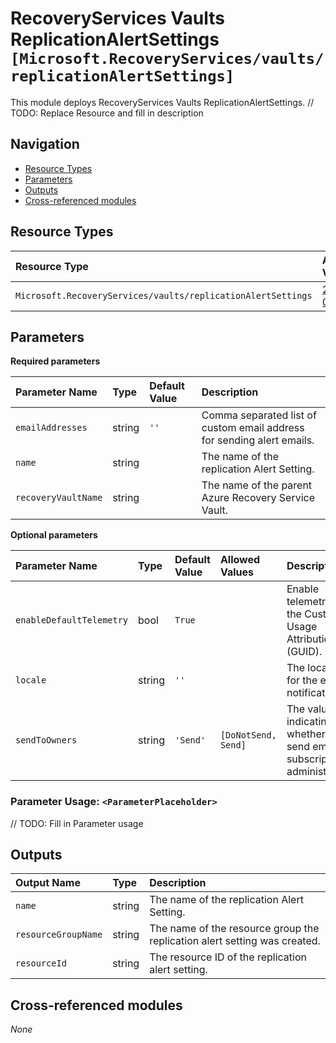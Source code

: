 # RecoveryServices Vaults ReplicationAlertSettings `[Microsoft.RecoveryServices/vaults/replicationAlertSettings]`

This module deploys RecoveryServices Vaults ReplicationAlertSettings.
// TODO: Replace Resource and fill in description

## Navigation

- [Resource Types](#Resource-Types)
- [Parameters](#Parameters)
- [Outputs](#Outputs)
- [Cross-referenced modules](#Cross-referenced-modules)

## Resource Types

| Resource Type | API Version |
| :-- | :-- |
| `Microsoft.RecoveryServices/vaults/replicationAlertSettings` | [2022-08-01](https://docs.microsoft.com/en-us/azure/templates/Microsoft.RecoveryServices/2022-08-01/vaults/replicationAlertSettings) |

## Parameters

**Required parameters**

| Parameter Name | Type | Default Value | Description |
| :-- | :-- | :-- | :-- |
| `emailAddresses` | string | `''` | Comma separated list of custom email address for sending alert emails. |
| `name` | string |  | The name of the replication Alert Setting. |
| `recoveryVaultName` | string |  | The name of the parent Azure Recovery Service Vault. |

**Optional parameters**

| Parameter Name | Type | Default Value | Allowed Values | Description |
| :-- | :-- | :-- | :-- | :-- |
| `enableDefaultTelemetry` | bool | `True` |  | Enable telemetry via the Customer Usage Attribution ID (GUID). |
| `locale` | string | `''` |  | The locale for the email notification. |
| `sendToOwners` | string | `'Send'` | `[DoNotSend, Send]` | The value indicating whether to send email to subscription administrator. |


### Parameter Usage: `<ParameterPlaceholder>`

// TODO: Fill in Parameter usage

## Outputs

| Output Name | Type | Description |
| :-- | :-- | :-- |
| `name` | string | The name of the replication Alert Setting. |
| `resourceGroupName` | string | The name of the resource group the replication alert setting was created. |
| `resourceId` | string | The resource ID of the replication alert setting. |

## Cross-referenced modules

_None_
